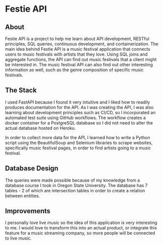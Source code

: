 # Festie API

## About

Festie API is a project to help me learn about API development, RESTful principles, SQL queries, continuous development, and containerization. The main idea behind Festie API is a music festival application that connects users to music festivals with artists that they love. Using SQL joins and aggregate functions, the API can find out music festivals that a client might be interested in. The music festival API can also find out other interesting information as well, such as the genre composition of specific music festivals.

## The Stack 

I used FastAPI because I found it very intuitive and I liked how to readily produces documentation for the API. As I was creating the API, I was also learning about development principles such as CI/CD, so I incorporated an automated test suite using GitHub workflows. The workflow creates a docker container for a PostgreSQL database so I did not need to alter the actual database hosted on Heroku.

In order to collect more data for the API, I learned how to write a Python script using the BeautifulSoup and Selenium libraries to scrape websites, specifically music festival pages, in order to find artists going to a music festival. 

## Database Design

The queries were made possible because of my knowledge from a database course I took in Oregon State University. The database has 7 tables - 2 of which are intersection tables in order to create a relation between entities. 

## Improvements 

I personally love live music so the idea of this application is very interesting to me. I would love to transform this into an actual product, or integrate this feature for a music streaming company, so more people will be connected to live music. 